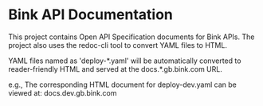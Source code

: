# Bink API Documentation

This project contains Open API Specification documents for Bink APIs. 
The project also uses the redoc-cli tool to convert YAML files to HTML. 

YAML files named as 'deploy-\*.yaml' will be automatically converted to reader-friendly HTML and served at the docs.\*.gb.bink.com URL.

e.g., The corresponding HTML document for deploy-dev.yaml can be viewed at: docs.dev.gb.bink.com
